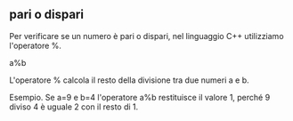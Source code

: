 ## pari o dispari

Per verificare se un numero è pari o dispari, nel linguaggio C++ utilizziamo l'operatore %.

a%b

L'operatore % calcola il resto della divisione tra due numeri a e b.

Esempio. Se a=9 e b=4 l'operatore a%b restituisce il valore 1, perché 9 diviso 4 è uguale 2 con il resto di 1.

